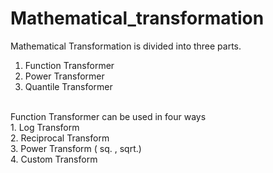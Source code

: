 # Mathematical_transformation
Mathematical Transformation is divided into three parts.
<br>
1. Function Transformer
2. Power Transformer
3. Quantile Transformer

<br>
Function Transformer can be used in four ways
<br>
1. Log Transform 
<br>
2. Reciprocal Transform
<br>
3. Power Transform ( sq. , sqrt.)
<br>
4. Custom Transform
